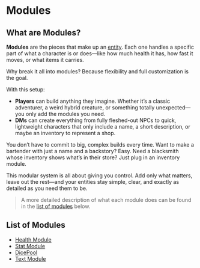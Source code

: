 # Modules
## What are Modules?

**Modules** are the pieces that make up an [entity](../entities/README.md). Each one handles a specific part of what a character is or does—like how much health it has, how fast it moves, or what items it carries.

Why break it all into modules? Because flexibility and full customization is the goal.

With this setup:
- **Players** can build anything they imagine. Whether it’s a classic adventurer, a weird hybrid creature, or something totally unexpected—you only add the modules you need.
- **DMs** can create everything from fully fleshed-out NPCs to quick, lightweight characters that only include a name, a short description, or maybe an inventory to represent a shop.


You don’t have to commit to big, complex builds every time. Want to make a bartender with just a name and a backstory? Easy. Need a blacksmith whose inventory shows what’s in their store? Just plug in an inventory module.

This modular system is all about giving you control. Add only what matters, leave out the rest—and your entities stay simple, clear, and exactly as detailed as you need them to be.

> A more detailed description of what each module does can be found in the [list of modules](#List%20of%20Modules) below.

## List of Modules
- [Health Module](Health.md)
- [Stat Module](Stat.md)
- [DicePool](DicePool.md)
- [Text Module](Text.md)
